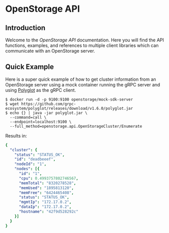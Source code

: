 # OpenStorage API


## Introduction
Welcome to the _OpenStorage API_ documentation. Here you will find the
API functions, examples, and references to multiple client libraries which can
communicate with an OpenStorage server.

## Quick Example
Here is a super quick example of how to get cluster information from an OpenStorage
server using a mock container running the gRPC server and using [Polyglot](https://github.com/grpc-ecosystem/polyglot) as the gRPC client.

```
$ docker run -d -p 9100:9100 openstorage/mock-sdk-server
$ wget https://github.com/grpc-ecosystem/polyglot/releases/download/v1.6.0/polyglot.jar
$ echo {} | java -jar polyglot.jar \
  --command=call \
  --endpoint=localhost:9100 \
  --full_method=openstorage.api.OpenStorageCluster/Enumerate
```

Results in:

```yaml
{
  "cluster": {
    "status": "STATUS_OK",
    "id": "deadbeeef",
    "nodeId": "1",
    "nodes": [{
      "id": "1",
      "cpu": 0.4993757802746567,
      "memTotal": "8320278528",
      "memUsed": "1895813120",
      "memFree": "6424465408",
      "status": "STATUS_OK",
      "mgmtIp": "172.17.0.2",
      "dataIp": "172.17.0.2",
      "hostname": "42f9d528292c"
    }]
  }
}
```
